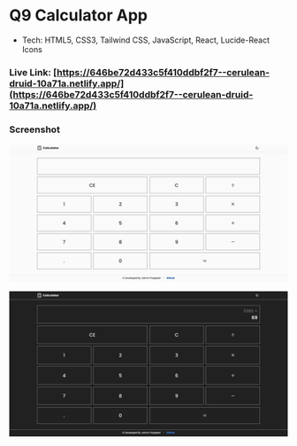 # Q9 Calculator App


- Tech: HTML5, CSS3, Tailwind CSS, JavaScript, React, Lucide-React Icons


### Live Link: [https://646be72d433c5f410ddbf2f7--cerulean-druid-10a71a.netlify.app/](https://646be72d433c5f410ddbf2f7--cerulean-druid-10a71a.netlify.app/)


### Screenshot


![Screenshot-2](./Screenshot/Screenshot-2-min.png)


![Screenshot-1](./Screenshot/Screenshot-1-min.png)